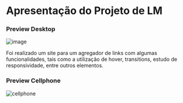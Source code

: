 # Apresentação do Projeto de LM

<h3>Preview Desktop</h3>

![image](https://github.com/user-attachments/assets/51144bfd-d859-4a8e-9717-ff212cf7af94)

Foi realizado um site para um agregador de links com algumas funcionalidades, tais como a utilização de hover, transitions, estudo de responsividade, entre outros elementos.

<h3>Preview Cellphone</h3>

![cellphone](https://i.imgur.com/4Tjj4ew.png)




